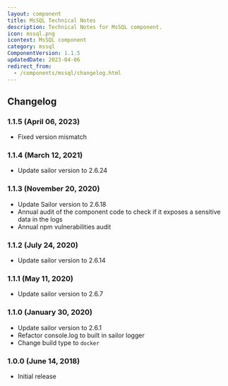 ```yaml
---
layout: component
title: MsSQL Technical Notes
description: Technical Notes for MsSQL component.
icon: mssql.png
icontext: MsSQL component
category: mssql
ComponentVersion: 1.1.5
updatedDate: 2023-04-06
redirect_from:
  - /components/mssql/changelog.html
---
```


## Changelog

### 1.1.5 (April 06, 2023)

* Fixed version mismatch

### 1.1.4 (March 12, 2021)

* Update sailor version to 2.6.24

### 1.1.3 (November 20, 2020)

* Update Sailor version to 2.6.18
* Annual audit of the component code to check if it exposes a sensitive data in the logs
* Annual npm vulnerabilities audit

### 1.1.2 (July 24, 2020)

* Update sailor version to 2.6.14

### 1.1.1 (May 11, 2020)

* Update sailor version to 2.6.7

### 1.1.0 (January 30, 2020)

* Update sailor version to 2.6.1
* Refactor console.log to built in sailor logger
* Change build type to `docker`

### 1.0.0 (June 14, 2018)

* Initial release
